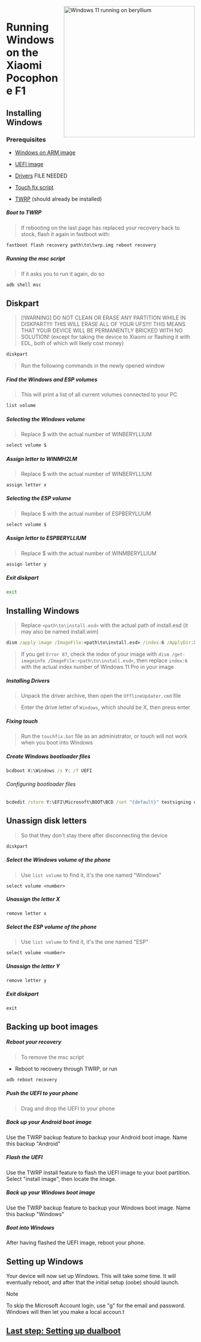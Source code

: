 <img align="right" src="https://github.com/n00b69/woaberyllium/blob/main/beryllium.png" width="350" alt="Windows 11 running on beryllium">


# Running Windows on the Xiaomi Pocophone F1

## Installing Windows

### Prerequisites

- [Windows on ARM image](https://worproject.com/esd)
  
- [UEFI image](https://github.com/n00b69/woaberyllium/releases/tag/UEFI)
  
- [Drivers]() FILE NEEDED

- [Touch fix script](https://github.com/n00b69/woaberyllium/releases/download/Files/touchfix.bat)
  
- [TWRP](https://github.com/n00b69/woaberyllium/releases/download/Recoveries/twrp.img) (should already be installed)

##### Boot to TWRP
> If rebooting on the last page has replaced your recovery back to stock, flash it again in fastboot with:
```cmd
fastboot flash recovery path\to\twrp.img reboot recovery
```

##### Running the msc script
> If it asks you to run it again, do so
```cmd
adb shell msc
```

## Diskpart
>  [!WARNING]
> DO NOT CLEAN OR ERASE ANY PARTITION WHILE IN DISKPART!!!! THIS WILL ERASE ALL OF YOUR UFS!!!! THIS MEANS THAT YOUR DEVICE WILL BE PERMANENTLY BRICKED WITH NO SOLUTION! (except for taking the device to Xiaomi or flashing it with EDL, both of which will likely cost money)

```cmd
diskpart
```
> Run the following commands in the newly opened window

##### Find the Windows and ESP volumes
> This will print a list of all current volumes connected to your PC
```cmd
list volume
```

##### Selecting the Windows volume
> Replace $ with the actual number of WINBERYLLIUM
```cmd
select volume $
```

##### Assign letter to WINMH2LM
> Replace $ with the actual number of WINBERYLLIUM
```cmd
assign letter x
```

##### Selecting the ESP volume
> Replace $ with the actual number of ESPBERYLLIUM
```cmd
select volume $
```

##### Assign letter to ESPBERYLLIUM
> Replace $ with the actual number of WINMBERYLLIUM
```cmd
assign letter y
```

##### Exit diskpart
```cmd
exit
```

## Installing Windows
> Replace `<path\to\install.esd>` with the actual path of install.esd (it may also be named install.wim)

```cmd
dism /apply-image /ImageFile:<path\to\install.esd> /index:6 /ApplyDir:X:\
```

> If you get `Error 87`, check the index of your image with `dism /get-imageinfo /ImageFile:<path\to\install.esd>`, then replace `index:6` with the actual index number of Windows 11 Pro in your image

##### Installing Drivers
> Unpack the driver archive, then open the `OfflineUpdater.cmd` file

> Enter the drive letter of `Windows`, which should be X, then press enter

##### Fixing touch
> Run the `touchfix.bat` file as an administrator, or touch will not work when you boot into Windows
  
##### Create Windows bootloader files
```cmd
bcdboot X:\Windows /s Y: /f UEFI
```

###### Configuring bootloader files
```cmd
bcdedit /store Y:\EFI\Microsoft\BOOT\BCD /set "{default}" testsigning on
```

## Unassign disk letters
> So that they don't stay there after disconnecting the device
```cmd
diskpart
```

##### Select the Windows volume of the phone
> Use `list volume` to find it, it's the one named "Windows"
```diskpart
select volume <number>
```

##### Unassign the letter X
```diskpart
remove letter x
```

##### Select the ESP volume of the phone
> Use `list volume` to find it, it's the one named "ESP"
```diskpart
select volume <number>
```

##### Unassign the letter Y
```diskpart
remove letter y
```

##### Exit diskpart
```diskpart
exit
```

## Backing up boot images

##### Reboot your recovery
> To remove the msc script
- Reboot to recovery through TWRP, or run
```cmd
adb reboot recovery
```

##### Push the UEFI to your phone
> Drag and drop the UEFI to your phone

##### Back up your Android boot image
Use the TWRP backup feature to backup your Android boot image. Name this backup "Android"

##### Flash the UEFI
Use the TWRP install feature to flash the UEFI image to your boot partition. Select "install image", then locate the image.

##### Back up your Windows boot image
Use the TWRP backup feature to backup your Windows boot image. Name this backup "Windows"

##### Boot into Windows
After having flashed the UEFI image, reboot your phone.

## Setting up Windows
Your device will now set up Windows. This will take some time. It will eventually reboot, and after that the initial setup (oobe) should launch.

> [!Note]
> To skip the Microsoft Account login, use "g" for the email and password. Windows will then let you make a local accoun.t




## [Last step: Setting up dualboot](/guide/dualboot.md)
















